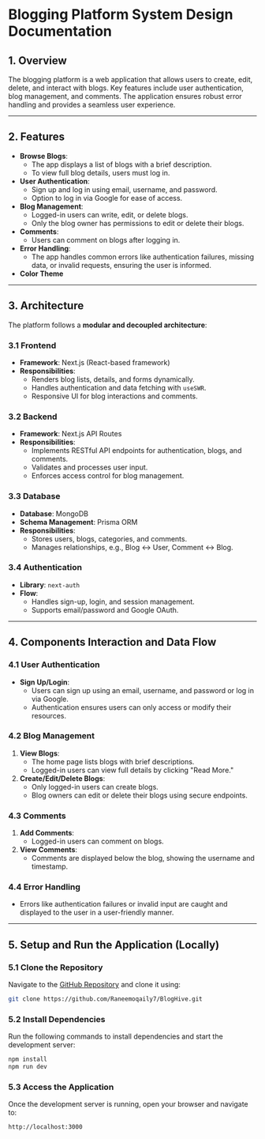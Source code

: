 # Blogging Platform System Design Documentation

## 1. Overview
The blogging platform is a web application that allows users to create, edit, delete, and interact with blogs. Key features include user authentication, blog management, and comments. The application ensures robust error handling and provides a seamless user experience.

---

## 2. Features
- **Browse Blogs**:
  - The app displays a list of blogs with a brief description.
  - To view full blog details, users must log in.
- **User Authentication**:
  - Sign up and log in using email, username, and password.
  - Option to log in via Google for ease of access.
- **Blog Management**:
  - Logged-in users can write, edit, or delete blogs.
  - Only the blog owner has permissions to edit or delete their blogs.
- **Comments**:
  - Users can comment on blogs after logging in.
- **Error Handling**:
  - The app handles common errors like authentication failures, missing data, or invalid requests, ensuring the user is informed.
- **Color Theme**
---

## 3. Architecture
The platform follows a **modular and decoupled architecture**:

### 3.1 Frontend
- **Framework**: Next.js (React-based framework)
- **Responsibilities**:
  - Renders blog lists, details, and forms dynamically.
  - Handles authentication and data fetching with `useSWR`.
  - Responsive UI for blog interactions and comments.

### 3.2 Backend
- **Framework**: Next.js API Routes
- **Responsibilities**:
  - Implements RESTful API endpoints for authentication, blogs, and comments.
  - Validates and processes user input.
  - Enforces access control for blog management.

### 3.3 Database
- **Database**: MongoDB
- **Schema Management**: Prisma ORM
- **Responsibilities**:
  - Stores users, blogs, categories, and comments.
  - Manages relationships, e.g., Blog ↔ User, Comment ↔ Blog.

### 3.4 Authentication
- **Library**: `next-auth`
- **Flow**:
  - Handles sign-up, login, and session management.
  - Supports email/password and Google OAuth.

---

## 4. Components Interaction and Data Flow

### 4.1 User Authentication
- **Sign Up/Login**:
  - Users can sign up using an email, username, and password or log in via Google.
  - Authentication ensures users can only access or modify their resources.

### 4.2 Blog Management
1. **View Blogs**:
   - The home page lists blogs with brief descriptions.
   - Logged-in users can view full details by clicking "Read More."
2. **Create/Edit/Delete Blogs**:
   - Only logged-in users can create blogs.
   - Blog owners can edit or delete their blogs using secure endpoints.

### 4.3 Comments
1. **Add Comments**:
   - Logged-in users can comment on blogs.
2. **View Comments**:
   - Comments are displayed below the blog, showing the username and timestamp.

### 4.4 Error Handling
- Errors like authentication failures or invalid input are caught and displayed to the user in a user-friendly manner.

---

## 5. Setup and Run the Application (Locally)

### 5.1 Clone the Repository
Navigate to the [GitHub Repository](https://github.com/Raneemoqaily7/BlogHive) and clone it using:
```bash
git clone https://github.com/Raneemoqaily7/BlogHive.git
```

### 5.2 Install Dependencies
Run the following commands to install dependencies and start the development server:

```bash
npm install
npm run dev
```
### 5.3 Access the Application
Once the development server is running, open your browser and navigate to:

```bash
http://localhost:3000
```